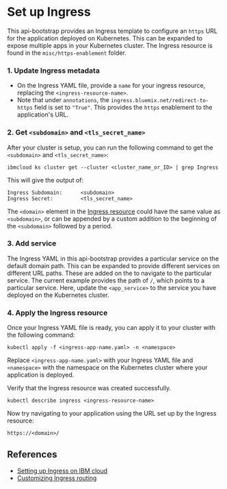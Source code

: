 # Set up Ingress

This api-bootstrap provides an Ingress template to configure an `https` URL for the application deployed on Kubernetes. This can be expanded to expose multiple apps in your Kubernetes cluster.  The Ingress resource is found in the `misc/https-enablement` folder.

### 1. Update Ingress metadata

*  On the Ingress YAML file, provide a `name` for your ingress resource, replacing the `<ingress-resource-name>`.
*  Note that under `annotations`, the `ingress.bluemix.net/redirect-to-https` field is set to `"True"`.  This provides the `https` enablement to the application's URL.

### 2. Get `<subdomain>` and `<tls_secret_name>`

After your cluster is setup, you can run the following command to get the `<subdomain>` and `<tls_secret_name>`:
```
ibmcloud ks cluster get --cluster <cluster_name_or_ID> | grep Ingress
```
This will give the output of:
```
Ingress Subdomain:      <subdomain>
Ingress Secret:         <tls_secret_name>
```

The `<domain>` element in the [Ingress resource](../misc/https-enablement/ingress-app-name.yaml) could have the same value as `<subdomain>`, or can be appended by a custom addition to the beginning of the `<subdomain>` followed by a period.

### 3. Add service

The Ingress YAML in this api-bootstrap provides a particular service on the default domain path.  This can be expanded to provide different services on different URL paths. These <paths> are added on the <domain> to navigate to the particular service.  The current example provides the path of `/`, which points to a particular service. Here, update the `<app_service>` to the service you have deployed on the Kubernetes cluster.


### 4. Apply the Ingress resource

Once your Ingress YAML file is ready, you can apply it to your cluster with the following command:
```
kubectl apply -f <ingress-app-name.yaml> -n <namespace>
```
Replace `<ingress-app-name.yaml>` with your Ingress YAML file and `<namespace>` with the namespace on the Kubernetes cluster where your application is deployed. 

Verify that the Ingress resource was created successfully.
```
kubectl describe ingress <ingress-resource-name>
```
Now try navigating to your application using the URL set up by the Ingress resource:
```
https://<domain>/
```

## References
* [Setting up Ingress on IBM cloud](https://cloud.ibm.com/docs/containers?topic=containers-ingress)
* [Customizing Ingress routing](https://cloud.ibm.com/docs/containers?topic=containers-ingress_annotation)
